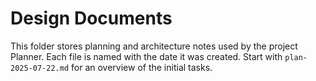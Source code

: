 # Design Documents

This folder stores planning and architecture notes used by the project Planner.
Each file is named with the date it was created. Start with
`plan-2025-07-22.md` for an overview of the initial tasks.
